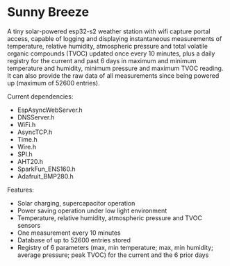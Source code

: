 # Sunny Breeze
A tiny solar-powered esp32-s2 weather station with wifi capture portal access, capable of logging and displaying instantaneous measurements of temperature, relative humidity, atmospheric pressure and total volatile organic compounds (TVOC) updated once every 10 minutes, plus a daily registry for the current and past 6 days in maximum and minimum temperature and humidity, minimum pressure and maximum TVOC reading. It can also provide the raw data of all measurements since being powered up (maximum of 52600 entries).


Current dependencies:
- EspAsyncWebServer.h
- DNSServer.h
- WiFi.h
- AsyncTCP.h
- Time.h
- Wire.h
- SPI.h
- AHT20.h
- SparkFun_ENS160.h
- Adafruit_BMP280.h

Features:
- Solar charging, supercapacitor operation
- Power saving operation under low light environment
- Temperature, relative humidity, atmospheric pressure and TVOC sensors
- One measurement every 10 minutes
- Database of up to 52600 entries stored
- Registry of 6 parameters (max, min temperature; max, min humidity; average pressure; peak TVOC) for the current and the 6 prior days
